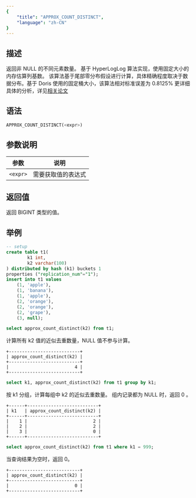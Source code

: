 ```yaml
---
{
    "title": "APPROX_COUNT_DISTINCT",
    "language": "zh-CN"
}
---
```


## 描述

返回非 NULL 的不同元素数量。
基于 HyperLogLog 算法实现，使用固定大小的内存估算列基数。
该算法基于尾部零分布假设进行计算，具体精确程度取决于数据分布。基于 Doris 使用的固定桶大小，该算法相对标准误差为 0.8125%
更详细具体的分析，详见[相关论文](https://algo.inria.fr/flajolet/Publications/FlFuGaMe07.pdf)

## 语法

```sql
APPROX_COUNT_DISTINCT(<expr>)
```

## 参数说明

| 参数 | 说明 |
| -- | -- |
| `<expr>` | 需要获取值的表达式 |

## 返回值

返回 BIGINT 类型的值。

## 举例

```sql
-- setup
create table t1(
        k1 int,
        k2 varchar(100)
) distributed by hash (k1) buckets 1
properties ("replication_num"="1");
insert into t1 values 
    (1, 'apple'),
    (1, 'banana'),
    (1, 'apple'),
    (2, 'orange'),
    (2, 'orange'),
    (2, 'grape'),
    (3, null);
```

```sql
select approx_count_distinct(k2) from t1;
```

计算所有 k2 值的近似去重数量，NULL 值不参与计算。

```text
+---------------------------+
| approx_count_distinct(k2) |
+---------------------------+
|                         4 |
+---------------------------+
```

```sql
select k1, approx_count_distinct(k2) from t1 group by k1;
```

按 k1 分组，计算每组中 k2 的近似去重数量。 组内记录都为 NULL 时，返回 0 。

```text
+------+---------------------------+
| k1   | approx_count_distinct(k2) |
+------+---------------------------+
|    1 |                         2 |
|    2 |                         2 |
|    3 |                         0 |
+------+---------------------------+
```

```sql
select approx_count_distinct(k2) from t1 where k1 = 999;
```

当查询结果为空时，返回 0。

```text
+---------------------------+
| approx_count_distinct(k2) |
+---------------------------+
|                         0 |
+---------------------------+
```
